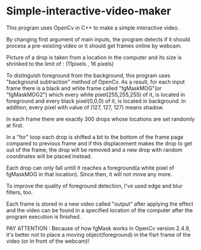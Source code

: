 # Simple-interactive-video-maker
This program uses OpenCv in C++ to make a simple interactive video.

By changing first argument of main inputs, the program detects if it should process a pre-existing video or it should get frames online by webcam.

Picture of a drop is taken from a location in the computer and its size is shrinked to the limit of : (11pixels , 16 pixels)

To distinguish foreground from the background, this program uses "background subtraction" method of OpenCv. As a result, for each input frame there is a black and white frame called "fgMaskMOG"(or "fgMaskMOG2") which every white pixel(255,255,255) of it, is located in foreground and every black pixel(0,0,0) of it, is located in background. In addition, every pixel with value of (127, 127, 127) means shadow.

In each frame there are exactly 300 drops whose locations are set randomly at first.

In a "for" loop each drop is shifted a bit to the bottom of the frame page compared to previous frame and if this displacement makes the drop to get out of the frame, the drop will be removed and a new drop with random coordinates will be placed instead.

Each drop can only fall untill it reaches a foreground(a white pixel of fgMaskMOG in that location). Since then, it will not move any more.

To improve the quality of foreground detection, I've used edge and blur filters, too.

Each frame is stored in a new video called "output" after applying the effect and the video can be found in a specified location of the computer after the program execution is finished.

PAY ATTENTION : Because of how fgMask works in OpenCv version 2.4.9, it's better not to place a moving object(foreground) in the fisrt frame of the video (or in front of the webcam)!
